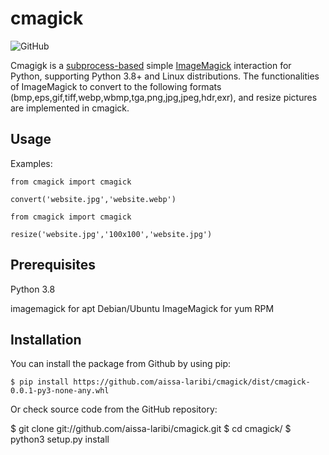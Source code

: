 # cmagick

![GitHub](https://img.shields.io/github/license/aissa-laribi/cmagick)

Cmagigk is a <a href="https://docs.python.org/3.8/library/subprocess.html">subprocess-based</a> simple <a href ="https://www.imagemagick.org/">ImageMagick</a> interaction for Python, supporting Python 3.8+ and Linux distributions. The functionalities of ImageMagick to convert to the following formats (bmp,eps,gif,tiff,webp,wbmp,tga,png,jpg,jpeg,hdr,exr), and resize pictures are implemented in cmagick.

## Usage

Examples:
```
from cmagick import cmagick

convert('website.jpg','website.webp')
```
```
from cmagick import cmagick

resize('website.jpg','100x100','website.jpg')
```
## Prerequisites

Python 3.8

imagemagick for apt Debian/Ubuntu
ImageMagick for yum RPM

## Installation 

You can install the package from Github by using pip:
```
$ pip install https://github.com/aissa-laribi/cmagick/dist/cmagick-0.0.1-py3-none-any.whl
```
Or check source code from the GitHub repository:

$ git clone git://github.com/aissa-laribi/cmagick.git
$ cd cmagick/
$ python3 setup.py install
